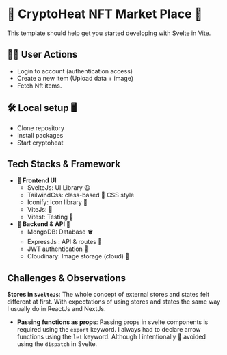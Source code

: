 # **🎨 CryptoHeat NFT Market Place 🤖**

This template should help get you started developing with Svelte in Vite.

## **🧑‍🏭 User Actions**

- Login to account (authentication access)
- Create a new item (Upload data + image)
- Fetch Nft items.

## **🛠️ Local setup 🖥️**

- Clone repository
- Install packages
- Start cryptoheat

## **Tech Stacks & Framework**

- **🍰 Frontend UI**
  - SvelteJs: UI Library 😃
  - TailwindCss: class-based 🎨 CSS style
  - Iconify: Icon library 👃
  - ViteJs: 🤔
  - Vitest: Testing 🧪
- **🍝 Backend & API 🌵**
  - MongoDB: Database 🪣
  - ExpressJs : API & routes 🔌
  - JWT authentication 🔏
  - Cloudinary: Image storage (cloud) 🧃

## Challenges & Observations

**Stores in `SvelteJs`**: The whole concept of external stores and states felt different at first. With expectations of using stores and states the same way I usually do in ReactJs and NextJs.

- **Passing functions as props**: Passing props in svelte components is required using the `export` keyword. I always had to declare arrow functions using the `let` keyword. Although I intentionally 🧐 avoided using the `dispatch` in Svelte.
